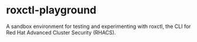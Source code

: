 # roxctl-playground
A sandbox environment for testing and experimenting with roxctl, the CLI for Red Hat Advanced Cluster Security (RHACS).
